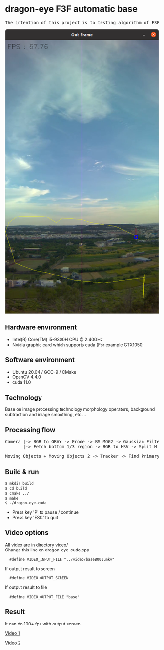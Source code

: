 # dragon-eye F3F automatic base

<pre>
The intention of this project is to testing algorithm of F3F automatic base on PC. The input source is H.264 video file (.mp4 or .mkv). The output can be display on screen and save to H.264 video file (.mp4 or .mkv). Further more it can also display intermediate processing frame on screen. So, it's a good tool for development.
</pre>

![Alt text](Screenshot.png?raw=true "Screenshot")

## Hardware environment

* Intel(R) Core(TM) i5-9300H CPU @ 2.40GHz
* Nvidia graphic card which supports cuda (For example GTX1050)

## Software environment

* Ubuntu 20.04 / GCC-9 / CMake  
* OpenCV 4.4.0  
* cuda 11.0  

## Technology

Base on image processing technology morphology operators, background subtraction and image smoothing, etc ...

## Processing flow

<pre>
Camera |-> BGR to GRAY -> Erode -> BS MOG2 -> Gaussian Filter -> Erode -> Find Contour -> Moving Objects 1  
       |-> Fetch bottom 1/3 region -> BGR to HSV -> Split H Channel -> Erode -> BS MOG2 -> Gaussian Filter -> Erode -> Find Contour -> Moving Objects 2

Moving Objects + Moving Objects 2 -> Tracker -> Find Primary Target -> Find if cross the line
</pre>

## Build & run

```
$ mkdir build
$ cd build
$ cmake ../
$ make
$ ./dragon-eye-cuda
```

* Press key 'P' to pause / continue
* Press key 'ESC' to quit

## Video options

All video are in directory video/  
Change this line on dragon-eye-cuda.cpp  

```
  #define VIDEO_INPUT_FILE "../video/baseB001.mkv"
```

If output result to screen

```
  #define VIDEO_OUTPUT_SCREEN
```

If output result to file

```
  #define VIDEO_OUTPUT_FILE "base"
```

## Result

It can do 100+ fps with output screen 

[Video 1](https://www.youtube.com/watch?v=g1BrMynNwn8)  

[Video 2](https://youtu.be/D6D2nifsbDQ)




